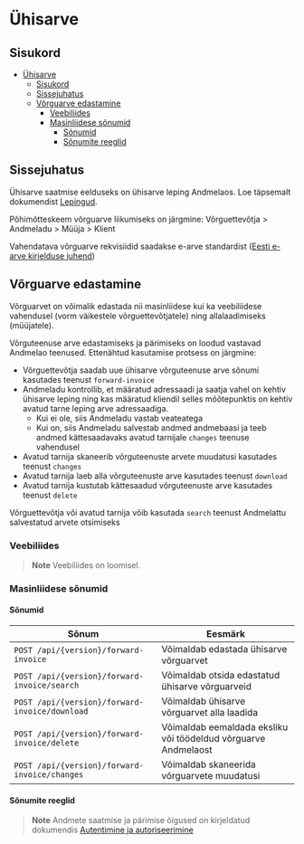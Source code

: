 # Ühisarve

## Sisukord

- [Ühisarve](#ühisarve)
  - [Sisukord](#sisukord)
  - [Sissejuhatus](#sissejuhatus)
  - [Võrguarve edastamine](#võrguarve-edastamine)
    - [Veebiliides](#veebiliides)
    - [Masinliidese sõnumid](#masinliidese-sõnumid)
      - [Sõnumid](#sõnumid)
      - [Sõnumite reeglid](#sõnumite-reeglid)

## Sissejuhatus

Ühisarve saatmise eelduseks on ühisarve leping Andmelaos. Loe täpsemalt dokumendist [Lepingud](05-lepingud.md).

Põhimõtteskeem võrguarve liikumiseks on järgmine: Võrguettevõtja > Andmeladu > Müüja > Klient

Vahendatava võrguarve rekvisiidid saadakse e-arve standardist ([Eesti e-arve kirjelduse juhend](https://media.voog.com/0000/0042/1620/files/Eesti_e-arve_kirjelduse_juhend_E_arve_saatmine%20ja%20presenteeerimine%20pangas_ver_1_0.pdf))

## Võrguarve edastamine

Võrguarvet on võimalik edastada nii masinliidese kui ka veebiliidese vahendusel (vorm väikestele võrguettevõtjatele) ning allalaadimiseks (müüjatele).

Võrguteenuse arve edastamiseks ja pärimiseks on loodud vastavad Andmelao teenused. Ettenähtud kasutamise protsess on järgmine:

- Võrguettevõtja saadab uue ühisarve võrguteenuse arve sõnumi kasutades teenust `forward-invoice`
- Andmeladu kontrollib, et määratud adressaadi ja saatja vahel on kehtiv ühisarve leping ning kas määratud kliendil selles mõõtepunktis on kehtiv avatud tarne leping arve adressaadiga.
  - Kui ei ole, siis Andmeladu vastab veateatega
  - Kui on, siis Andmeladu salvestab andmed andmebaasi ja teeb andmed kättesaadavaks avatud tarnijale `changes` teenuse vahendusel
- Avatud tarnija skaneerib võrguteenuste arvete muudatusi kasutades teenust `changes`
- Avatud tarnija laeb alla võrguteenuste arve kasutades teenust `download`
- Avatud tarnija kustutab kättesaadud võrguteenuste arve kasutades teenust `delete`

Võrguettevõtja või avatud tarnija võib kasutada `search` teenust Andmelattu salvestatud arvete otsimiseks

### Veebiliides

> **Note**
> Veebiliides on loomisel.

### Masinliidese sõnumid

#### Sõnumid

|Sõnum|Eesmärk|
|-----|-------|
|`POST /api/{version}/forward-invoice`|Võimaldab edastada ühisarve võrguarvet|
|`POST /api/{version}/forward-invoice/search`|Võimaldab otsida edastatud ühisarve võrguarveid|
|`POST /api/{version}/forward-invoice/download`|Võimaldab ühisarve võrguarvet alla laadida|
|`POST /api/{version}/forward-invoice/delete`|Võimaldab eemaldada eksliku või töödeldud võrguarve Andmelaost|
|`POST /api/{version}/forward-invoice/changes`|Võimaldab skaneerida võrguarvete muudatusi|

#### Sõnumite reeglid

> **Note**
> Andmete saatmise ja pärimise õigused on kirjeldatud dokumendis [Autentimine ja autoriseerimine](02-autentimine-ja-autoriseerimine.md)